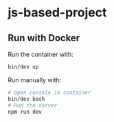 # js-based-project

## Run with Docker

Run the container with:
```bash
bin/dev up
```

Run manually with:
```bash
# Open console in container
bin/dev bash
# Run the server
npm run dev
```
